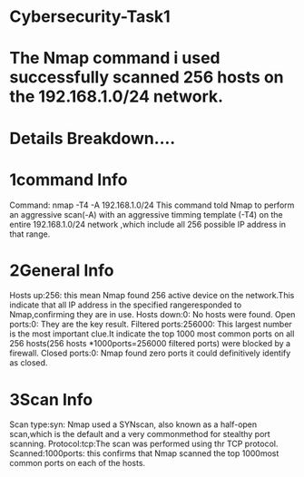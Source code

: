 # Cybersecurity-Task1
# The Nmap command i used successfully scanned 256 hosts on the 192.168.1.0/24 network.
# Details Breakdown....
# 1command Info
Command: nmap -T4 -A 192.168.1.0/24
This command told Nmap to perform an aggressive scan(-A) with an aggressive timming template (-T4) on the entire 192.168.1.0/24 network ,which include all 256 possible IP address in that range.
# 2General Info
Hosts up:256: this mean Nmap found 256 active device on the network.This indicate that all IP address in the specified rangeresponded to Nmap,confirming they are in use.
Hosts down:0: No hosts were found.
Open ports:0: They are the key result.
Filtered ports:256000: This largest number is the most important clue.It indicate the top 1000 most common ports on all 256 hosts(256 hosts *1000ports=256000 filtered ports) were blocked by a firewall.
Closed ports:0: Nmap found zero ports it could definitively identify as closed.
# 3Scan Info
Scan type:syn: Nmap used a SYNscan, also known as a half-open scan,which is the default  and a  very commonmethod for stealthy port scanning.
Protocol:tcp:The scan was performed using thr TCP protocol.
Scanned:1000ports: this confirms that Nmap scanned the top 1000most common ports on each of the hosts.

